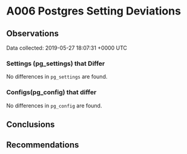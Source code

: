 # A006 Postgres Setting Deviations #

## Observations ##
Data collected: 2019-05-27 18:07:31 +0000 UTC  

### Settings (pg_settings) that Differ ###

No differences in `pg_settings` are found.

### Configs(pg_config) that differ ###

No differences in `pg_config` are found.



## Conclusions ##


## Recommendations ##

